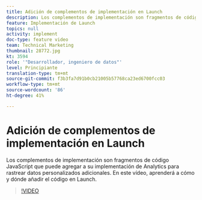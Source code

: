 ```yaml
---
title: Adición de complementos de implementación en Launch
description: Los complementos de implementación son fragmentos de código JavaScript que puede agregar a su implementación de Analytics para rastrear datos personalizados adicionales. En este vídeo, aprenderá a cómo y dónde añadir el código en Launch.
feature: Implementación de Launch
topics: null
activity: implement
doc-type: feature video
team: Technical Marketing
thumbnail: 28772.jpg
kt: 3594
role: '"Desarrollador, ingeniero de datos"'
level: Principiante
translation-type: tm+mt
source-git-commit: f3b3fa7d91b0cb21005b57768ca23ed6700fcc03
workflow-type: tm+mt
source-wordcount: '86'
ht-degree: 41%

---
```



# Adición de complementos de implementación en Launch

Los complementos de implementación son fragmentos de código JavaScript que puede agregar a su implementación de Analytics para rastrear datos personalizados adicionales. En este vídeo, aprenderá a cómo y dónde añadir el código en Launch.

>[!VIDEO](https://video.tv.adobe.com/v/28772/?quality=12&learn=on)
